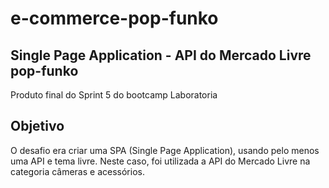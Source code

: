 # e-commerce-pop-funko
## Single Page Application - API do Mercado Livre pop-funko
Produto final do Sprint 5 do bootcamp Laboratoria
## Objetivo
O desafio era criar uma SPA (Single Page Application), usando pelo menos uma API e tema livre. Neste caso, foi utilizada a API do Mercado Livre na categoria câmeras e acessórios.

